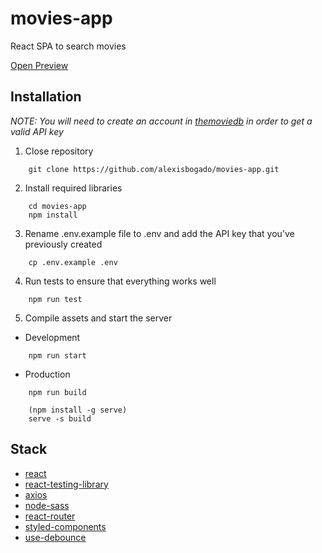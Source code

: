 # movies-app
React SPA to search movies

[Open Preview](https://movies-app.alexisbogado.com/discover)

## Installation

*NOTE: You will need to create an account in [themoviedb](https://www.themoviedb.org/) in order to get a valid API key*

1. Close repository
```
    git clone https://github.com/alexisbogado/movies-app.git
```

2. Install required libraries
```
    cd movies-app
    npm install
```

3. Rename .env.example file to .env and add the API key that you've previously created
```
    cp .env.example .env
```

4. Run tests to ensure that everything works well
```
    npm run test
```

5. Compile assets and start the server
 - Development
  ```
      npm run start
  ```
  
  - Production
  ```
      npm run build

      (npm install -g serve)
      serve -s build
  ```

## Stack

- [react](https://reactjs.org/)
- [react-testing-library](https://testing-library.com/docs/react-testing-library/intro/)
- [axios](https://github.com/axios/axios)
- [node-sass](https://www.npmjs.com/package/node-sass)
- [react-router](https://v5.reactrouter.com/web/guides/quick-start)
- [styled-components](https://styled-components.com/docs/basics)
- [use-debounce](https://github.com/xnimorz/use-debounce)
